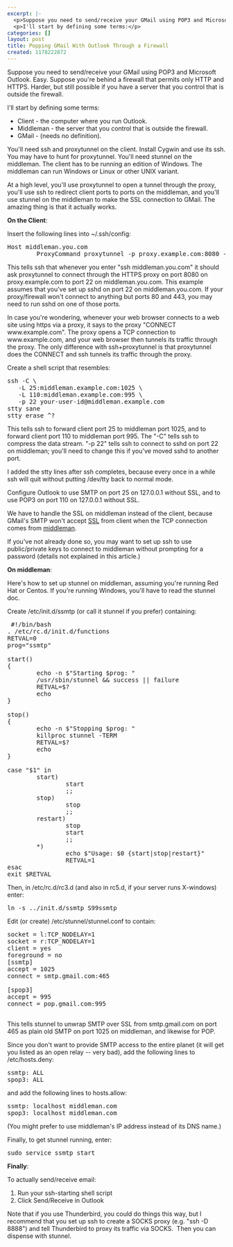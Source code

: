 ```yaml
---
excerpt: |-
  <p>Suppose you need to send/receive your GMail using POP3 and Microsoft Outlook. Easy. Suppose you're behind a firewall that permits only HTTP and HTTPS. Harder, but still possible if you have a server that you control that is outside the firewall.</p>
  <p>I'll start by defining some terms:</p>
categories: []
layout: post
title: Popping GMail With Outlook Through a Firewall
created: 1178222872
---
```

<p>Suppose you need to send/receive your GMail using POP3 and Microsoft Outlook. Easy. Suppose you're behind a firewall that permits only HTTP and HTTPS. Harder, but still possible if you have a server that you control that is outside the firewall.</p>
<p>I'll start by defining some terms:</p>
<ul>
<li>Client - the computer where you run Outlook. <br /></li>
<li>Middleman - the server that you control that is outside the firewall.</li>
<li>GMail - (needs no definition).</li></ul>
<p>You'll need ssh and proxytunnel on the client. Install Cygwin and use its ssh. You may have to hunt for proxytunnel. You'll need stunnel on the middleman. The client has to be running an edition of Windows. The middleman can run Windows or Linux or other UNIX variant.</p>
<p>At a high level, you'll use proxytunnel to open a tunnel through the proxy, you'll use ssh to redirect client ports to ports on the middleman, and you'll use stunnel on the middleman to make the SSL connection to GMail. The amazing thing is that it actually works.</p>
<p><strong>On the Client</strong>:</p>
<p>Insert the following lines into ~/.ssh/config:</p><pre>Host middleman.you.com<br />        ProxyCommand proxytunnel -p proxy.example.com:8080 -d middleman.you.com:22</pre>
<p>This tells ssh that whenever you enter "ssh middleman.you.com" it should ask proxytunnel to connect through the HTTPS proxy on port 8080 on proxy.example.com to port 22 on middleman.you.com. This example assumes that you've set up sshd on port 22 on middleman.you.com. If your proxy/firewall won't connect to anything but ports 80 and 443, you may need to run sshd on one of those ports.</p>
<p>In case you're wondering, whenever your web browser connects to a web site using https via a proxy, it says to the proxy "CONNECT www.example.com". The proxy opens a TCP connection to www.example.com, and your web browser then tunnels its traffic through the proxy. The only difference with ssh+proxytunnel is that proxytunnel does the CONNECT and ssh tunnels its traffic through the proxy.</p>
<p>Create a shell script that resembles:</p><pre>ssh -C \<br />   -L 25:middleman.example.com:1025 \<br />   -L 110:middleman.example.com:995 \<br />   -p 22 your-user-id@middleman.example.com<br />stty sane<br />stty erase ^?<br /></pre>
<p>This tells ssh to forward client port 25 to middleman port 1025, and to forward client port 110 to middleman port 995. The "-C" tells ssh to compress the data stream. "-p 22" tells ssh to connect to sshd on port 22 on middleman; you'll need to change this if you've moved sshd to another port.</p>
<p>I added the stty lines after ssh completes, because every once in a while ssh will quit without putting /dev/tty back to normal mode.</p>
<p>Configure Outlook to use SMTP on port 25 on 127.0.0.1 without SSL, and to use POP3 on port 110 on 127.0.0.1 without SSL.</p>
<p>We have to handle the SSL on middleman instead of the client, because GMail's SMTP won't accept <u>SSL</u> from client when the TCP connection comes from <u>middleman</u>. </p>
<p>If you've not already done so, you may want to set up ssh to use public/private keys to connect to middleman without prompting for a password (details not explained in this article.)</p>
<p><strong>On middleman</strong>:</p>
<p>Here's how to set up stunnel on middleman, assuming you're running Red Hat or Centos. If you're running Windows, you'll have to read the stunnel doc.</p>
<p>Create /etc/init.d/ssmtp (or call it stunnel if you prefer) containing:</p><pre> #!/bin/bash<br />. /etc/rc.d/init.d/functions<br />RETVAL=0<br />prog="ssmtp"<br /><br />start()<br />{<br />        echo -n $"Starting $prog: "<br />        /usr/sbin/stunnel &amp;&amp; success || failure<br />        RETVAL=$?<br />        echo<br />}<br /><br />stop()<br />{<br />        echo -n $"Stopping $prog: "<br />        killproc stunnel -TERM<br />        RETVAL=$?<br />        echo<br />}<br /><br />case "$1" in<br />        start)<br />                start<br />                ;;<br />        stop)<br />                stop<br />                ;;<br />        restart)<br />                stop<br />                start<br />                ;;<br />        *)<br />                echo $"Usage: $0 {start|stop|restart}"<br />                RETVAL=1<br />esac<br />exit $RETVAL<br /></pre>
<p>Then, in /etc/rc.d/rc3.d (and also in rc5.d, if your server runs X-windows) enter:</p><pre>ln -s ../init.d/ssmtp S99ssmtp</pre>
<p>Edit (or create) /etc/stunnel/stunnel.conf to contain:</p><pre>socket = l:TCP_NODELAY=1<br />socket = r:TCP_NODELAY=1<br />client = yes<br />foreground = no<br />[ssmtp]<br />accept = 1025<br />connect = smtp.gmail.com:465<br /><br />[spop3]<br />accept = 995<br />connect = pop.gmail.com:995<br /><br /></pre>
<p>This tells stunnel to unwrap SMTP over SSL from smtp.gmail.com on port 465 as plain old SMTP on port 1025 on middleman, and likewise for POP.</p>
<p>Since you don't want to provide SMTP access to the entire planet (it will get you listed as an open relay -- very bad), add the following lines to /etc/hosts.deny:</p><pre>ssmtp: ALL<br />spop3: ALL</pre>
<p>and add the following lines to hosts.allow:</p><pre>ssmtp: localhost middleman.com <br />spop3: localhost middleman.com</pre>
<p>(You might prefer to use middleman's IP address instead of its DNS name.)</p>
<p>Finally, to get stunnel running, enter:</p><pre>sudo service ssmtp start</pre>
<p><strong>Finally</strong>:</p>
<p>To actually send/receive email:</p>
<ol>
<li>Run your ssh-starting shell script <br /></li>
<li>Click Send/Receive in Outlook</li></ol>
<p>Note that if you use Thunderbird, you could do things this way, but I recommend that you set up ssh to create a SOCKS proxy (e.g. "ssh -D 8888") and tell Thunderbird to proxy its traffic via SOCKS.&nbsp; Then you can dispense with stunnel.</p>
<p>&nbsp;</p>

